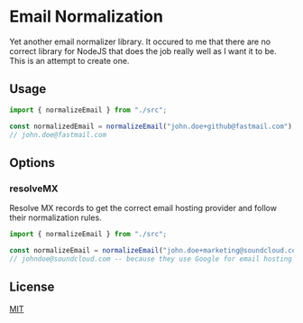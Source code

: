 # Email Normalization

Yet another email normalizer library. It occured to me that there are no correct library for NodeJS that does the job really well as I want it to be. This is an attempt to create one.

## Usage

```typescript
import { normalizeEmail } from "./src"; 

const normalizedEmail = normalizeEmail("john.doe+github@fastmail.com");
// john.doe@fastmail.com
```

## Options

### resolveMX

Resolve MX records to get the correct email hosting provider and follow their normalization rules.

```typescript
import { normalizeEmail } from "./src";

const normalizeEmail = normalizeEmail("john.doe+marketing@soundcloud.com", { resolveMX: true });
// johndoe@soundcloud.com -- because they use Google for email hosting
```

## License

[MIT](./LICENSE)